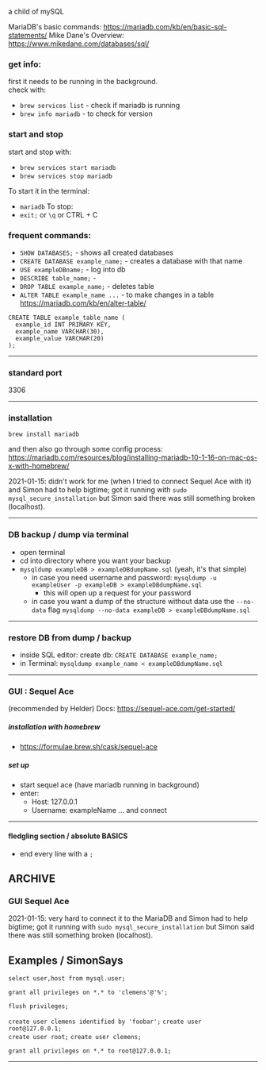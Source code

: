 a child of mySQL

MariaDB's basic commands: https://mariadb.com/kb/en/basic-sql-statements/
Mike Dane's Overview: https://www.mikedane.com/databases/sql/


### get info:

first it needs to be running in the background.  
check with: 
- `brew services list` - check if mariadb is running
- `brew info mariadb` - to check for version 

### start and stop 
start and stop with:
- `brew services start mariadb`
- `brew services stop mariadb`

To start it in the terminal:
- `mariadb`
To stop:
- `exit;` or `\q` or CTRL + C


### frequent commands:

- `SHOW DATABASES;` - shows all created databases  
- `CREATE DATABASE example_name;` - creates a database with that name  
- `USE exampleDBname;` - log into db
- `DESCRIBE table_name;` - 
- `DROP TABLE example_name;` - deletes table  
- `ALTER TABLE example_name ...` - to make changes in a table https://mariadb.com/kb/en/alter-table/

```
CREATE TABLE example_table_name (
  example_id INT PRIMARY KEY,
  example_name VARCHAR(30),
  example_value VARCHAR(20)
);
```
___


### standard port
3306
___


### installation
`brew install mariadb`

and then also go through some config process: https://mariadb.com/resources/blog/installing-mariadb-10-1-16-on-mac-os-x-with-homebrew/

2021-01-15: didn't work for me (when I tried to connect Sequel Ace with it) and Simon had to help bigtime; got it running with `sudo mysql_secure_installation` but Simon said there was still something broken (localhost).
___


### DB backup / dump via terminal
- open terminal
- cd into directory where you want your backup
- `mysqldump exampleDB > exampleDBdumpName.sql` (yeah, it's that simple)
  - in case you need username and password: `mysqldump -u exampleUser -p exampleDB > exampleDBdumpName.sql` 
    - this will open up a request for your password
  - in case you want a dump of the structure without data use the `--no-data` flag
    `mysqldump --no-data exampleDB > exampleDBdumpName.sql`
___


### restore DB from dump / backup
- inside SQL editor: create db: `CREATE DATABASE example_name;`
- in Terminal: `mysqldump example_name < exampleDBdumpName.sql`
___


### GUI : Sequel Ace
(recommended by Helder)
Docs: https://sequel-ace.com/get-started/

##### installation with homebrew
- https://formulae.brew.sh/cask/sequel-ace

##### set up
- start sequel ace (have mariadb running in background)
- enter:
  - Host: 127.0.0.1
  - Username: exampleName
  ... and connect
___


#### fledgling section / absolute BASICS

- end every line with a `;`



## ARCHIVE

### GUI Sequel Ace
2021-01-15: very hard to connect it to the MariaDB and Simon had to help bigtime; got it running with `sudo mysql_secure_installation` but Simon said there was still something broken (localhost).

## Examples / SimonSays

`select user,host from mysql.user;`  

`grant all privileges on *.* to 'clemens'@'%';`  

`flush privileges;` 

`create user clemens identified by 'foobar';` 
`create user root@127.0.0.1;`  
`create user root;` 
`create user clemens;`

`grant all privileges on *.* to root@127.0.0.1;` 
___